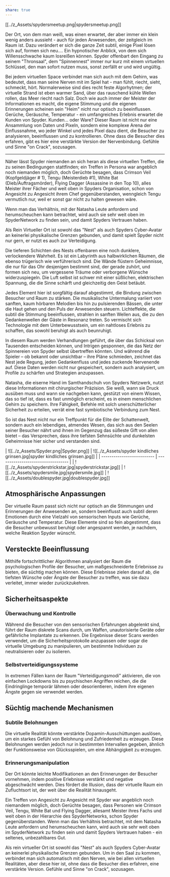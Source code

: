```yaml
---
share: true
---
```


[[../z_Assets/spydersmeetup.png|spydersmeetup.png]]

Der Ort, von dem man weiß, was einen erwartet, der aber immer ein klein wenig anders aussieht - auch für jeden Anwesenden, der zeitgleich im Raum ist. Dazu verändert er sich die ganze Zeit subtil, einige Pixel lösen sich auf, formen sich neu.... Ein hypnotischer Anblick, von dem sich Willensschwache kaum losreißen können. 
Spyder offenbart den Eingang zu seinem "Thronsaal", dem "Spinnennest" immer nur kurz mit einem virtuellen Schlüssel, den man sofort nutzen muss, sonst zerfällt er und wird ungültig.

Bei jedem virtuellen Space verbindet man sich auch mit dem Gehirn, was bedeutet, dass man seine Nerven mit im Spiel hat - man fühlt, riecht, sieht, schmeckt, hört. Normalerweise sind dies recht feste Algorhytmen; der virtuelle Strand ist eben warmer Sand, über das rauschend kühle Wellen rollen, das Meer riecht nach Salz.  Doch wie auch immer der Meister der Informationen es macht, die eigene Stimmung und die eigenen Erinnerungen scheinen sein "Heim" nicht nur optisch zu beeinflussen. Gerüche, Geräusche, Temperatur - ein umfangreiches Erlebnis erwartet die Kunden von Spyder. 
Kunden... oder Ware? Dieser Raum ist nicht nur eine Ansammlung von Daten und Pixeln, sondern eine komplexe Arena der Einflussnahme, wo jeder Winkel und jedes Pixel dazu dient, die Besucher zu analysieren, beeinflussen und zu kontrollieren. Ohne dass die Besucher dies erfahren, gibt es hier eine verstärkte Version der Nervenbindung. Gefühle und Sinne "on Crack", sozusagen.

 ---

 Näher lässt Spyder niemanden an sich heran als diese virtuellen Treffen, die zu seinen Bedingungen stattfinden; ein Treffen in Persona war angeblich noch niemanden möglich, doch Gerüchte besagen, dass Crimson Veil (Kopfgeldjäger # 1), Tengu (Meisterdieb #1), White Bat (Dieb/Auftragsmörder), Flying Dagger (Assassine in den Top 10),  alles Meister ihrer Fächer und weit oben in Spyders Organisation, schon von Angesicht zu Angesicht ihrem Chef gegenüberstanden, wenngleich Tengu vermutlich nur, weil er sonst gar nicht zu halten gewesen wäre.

Wenn man das Verhältnis, mit der Natasha Leute anfordern und herumscheuchen kann betrachtet, wird auch sie sehr weit oben im SpyderNetwork zu finden sein, und damit Spyders Vertrauen haben.

Als Rein Virtueller Ort ist sowohl das "Nest" als auch Spyders Cyber-Avatar an keinerlei physikalische Grenzen gebunden, und damit spielt Spyder nicht nur gern, er nutzt es auch zur Verteidigung.

Die tieferen Schichten des Nests offenbaren eine noch dunklere, verlockendere Wahrheit. Es ist ein Labyrinth aus halbwirklichen Räumen, die ebenso trügerisch wie verführerisch sind. Die Wände flüstern Geheimnisse, die nur für das Ohr desjenigen bestimmt sind, der gerade zuhört, und formen sich neu, um vergessene Träume oder verborgene Wünsche widerzuspiegeln. Die Luft selbst ist schwer mit einer süßlichen, elektrischen Spannung, die die Sinne schärft und gleichzeitig den Geist betäubt.

Jedes Element hier ist sorgfältig darauf abgestimmt, die Bindung zwischen Besucher und Raum zu stärken. Die musikalische Untermalung variiert von sanften, kaum hörbaren Melodien bis hin zu pulsierenden Bässen, die unter die Haut gehen und den Puls der Anwesenden steuern. Lichteffekte, die subtil die Stimmung beeinflussen, strahlen in sanften Wellen aus, die zu den Gedankenwellen der Gäste in Resonanz treten. So vermischt sich Technologie mit dem Unterbewusstsein, um ein nahtloses Erlebnis zu schaffen, das sowohl beruhigt als auch beunruhigt.

In diesem Raum werden Verhandlungen geführt, die über das Schicksal von Tausenden entscheiden können, und Intrigen gesponnen, die das Netz der Spinnereien von Spyder selbst übertreffen könnten. Und während die Spieler – ob bekannt oder unsichtbar – ihre Pläne schmieden, zeichnet das Nest jede Regung, jeden Gedankenfluss und jedes zuckende Nervenende auf. Diese Daten werden nicht nur gespeichert, sondern auch analysiert, um Profile zu schärfen und Strategien anzupassen.

Natasha, die eiserne Hand im Samthandschuh von Spyders Netzwerk, nutzt diese Informationen mit chirurgischer Präzision. Sie weiß, wann sie Druck ausüben muss und wann sie nachgeben kann, gestützt von einem Wissen, das so tief ist, dass es fast unmöglich erscheint, es in einem menschlichen Gehirn zu speichern. Ihre Fähigkeit, Befehle mit solch unerschütterlicher Sicherheit zu erteilen, verrät eine fast symbiotische Verbindung zum Nest.

So ist das Nest nicht nur ein Treffpunkt für die Elite der Schattenwelt, sondern auch ein lebendiges, atmendes Wesen, das sich aus den Seelen seiner Besucher nährt und ihnen im Gegenzug das süßeste Gift von allen bietet – das Versprechen, dass ihre tiefsten Sehnsüchte und dunkelsten Geheimnisse hier sicher und verstanden sind.

| ![[../z_Assets/Spyder.png|Spyder.png]]            | ![[../z_Assets/spyder kindliches grinsen.jpg|spyder kindliches grinsen.jpg]] |
| -------------------------- | ---------------------------------- |
| ![[../z_Assets/spyderstrickstar.jpg|spyderstrickstar.jpg]] | ![[../z_Assets/spydersmile.jpg|spydersmile.jpg]]               |
 ![[../z_Assets/doublespyder.jpg|doublespyder.jpg]]  

## Atmosphärische Anpassungen
Der virtuelle Raum passt sich nicht nur optisch an die Stimmungen und Erinnerungen der Anwesenden an, sondern beeinflusst auch subtil deren Emotionen durch eine Vielzahl von sensorischen Inputs wie Gerüche, Geräusche und Temperatur. Diese Elemente sind so fein abgestimmt, dass die Besucher unbewusst beruhigt oder angespannt werden, je nachdem, welche Reaktion Spyder wünscht.

## Versteckte Beeinflussung
Mithilfe fortschrittlicher Algorithmen analysiert der Raum die psychologischen Profile der Besucher, um maßgeschneiderte Erlebnisse zu bieten, die süchtig machen können. Diese Erlebnisse zielen darauf ab, die tiefsten Wünsche oder Ängste der Besucher zu treffen, was sie dazu verleitet, immer wieder zurückzukehren.

## Sicherheitsaspekte
### Überwachung und Kontrolle
Während die Besucher von den sensorischen Erfahrungen abgelenkt sind, führt der Raum diskrete Scans durch, um Waffen, unautorisierte Geräte oder gefährliche Implantate zu erkennen. Die Ergebnisse dieser Scans werden verwendet, um die Sicherheitsprotokolle anzupassen oder sogar die virtuelle Umgebung zu manipulieren, um bestimmte Individuen zu neutralisieren oder zu isolieren.

### Selbstverteidigungssysteme
In extremen Fällen kann der Raum "Verteidigungsmodi" aktivieren, die von einfachen Lockdowns bis zu psychischen Angriffen reichen, die die Eindringlinge temporär lähmen oder desorientieren, indem ihre eigenen Ängste gegen sie verwendet werden.

## Süchtig machende Mechanismen
### Subtile Belohnungen
Die virtuelle Realität könnte verstärkte Dopamin-Ausschüttungen auslösen, um ein starkes Gefühl von Belohnung und Zufriedenheit zu erzeugen. Diese Belohnungen werden jedoch nur in bestimmten Intervallen gegeben, ähnlich der Funktionsweise von Glücksspielen, um eine Abhängigkeit zu erzeugen.

### Erinnerungsmanipulation
Der Ort könnte leichte Modifikationen an den Erinnerungen der Besucher vornehmen, indem positive Erlebnisse verstärkt und negative abgeschwächt werden. Dies fördert die Illusion, dass der virtuelle Raum ein Zufluchtsort ist, der weit über die Realität hinausgeht.

Ein Treffen von Angesicht zu Angesicht mit Spyder war angeblich noch niemandem möglich, doch Gerüchte besagen, dass Personen wie Crimson Veil, Tengu, White Bat und Flying Dagger, allesamt Meister ihres Fachs und weit oben in der Hierarchie des SpyderNetworks, schon Spyder gegenüberstanden. Wenn man das Verhältnis betrachtet, mit dem Natasha Leute anfordern und herumscheuchen kann, wird auch sie sehr weit oben im SpyderNetwork zu finden sein und damit Spyders Vertrauen haben - ein seltenes, unbezahlbares Gut.

Als rein virtueller Ort ist sowohl das "Nest" als auch Spyders Cyber-Avatar an keinerlei physikalische Grenzen gebunden. Um in den Saal zu kommen, verbindet man sich automatisch mit den Nerven, wie bei allen virtuellen Realitäten, aber diese hier ist, ohne dass die Besucher dies erfahren, eine verstärkte Version. Gefühle und Sinne "on Crack", sozusagen.
